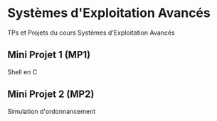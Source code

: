 # Systèmes d'Exploitation Avancés

TPs et Projets du cours Systèmes d'Exploitation Avancés

## Mini Projet 1 (MP1)

Shell en C

## Mini Projet 2 (MP2)

Simulation d'ordonnancement
